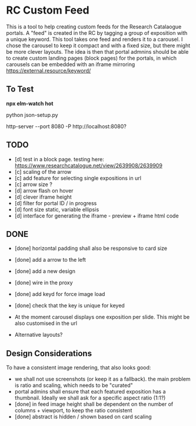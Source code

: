 # RC Custom Feed

This is a tool to help creating custom feeds for the Research Catalaogue portals. A "feed" is created in the RC by tagging a group of exposition with a unique keyword. This tool takes one feed and renders it to a carousel. I chose the carousel to keep it compact and with a fixed size, but there might be more clever layouts. The idea is then that portal admnins should be able to create custom landing pages (block pages) for the portals, in which carousels can be embedded with an iframe mirroring https://external.resource/keyword/

## To Test

__npx elm-watch hot__

python json-setup.py

http-server --port 8080 -P http://localhost:8080?



## TODO


- [d] test in a block page. testing here: https://www.researchcatalogue.net/view/2639908/2639909
- [c] scaling of the arrow
- [c] add feature for selecting single expositions in url
- [c] arrow size ?
- [d] arrow flash on hover
- [d] clever iframe height
- [d] filter for portal ID / in progress
- [d] font size static, variable ellipsis
- [d] interface for generating the iframe - preview + iframe html code

## DONE

- [done] horizontal padding shall also be responsive to card size 
- [done] add a arrow to the left
- [done] add a new design
- [done] wire in the proxy
- [done] add keyd for force image load
- [done] check that the key is unique for keyed

- At the moment carousel displays one exposition per slide. This might be also customised in the url
- Alternative layouts?

## Design Considerations
To have a consistent image rendering, that also looks good:
- we shall not use screenshots (or keep it as a fallback). the main problem is ratio and scaling, which needs to be "curated"
- portal admins shall ensure that each featured exposition has a thumbnail. Ideally we shall ask for a specific aspect ratio (1:1?)
- [done] in feed image height shall be dependent on the number of columns + viewport, to keep the ratio consistent 
- [done] abstract is hidden / shown based on card scaling